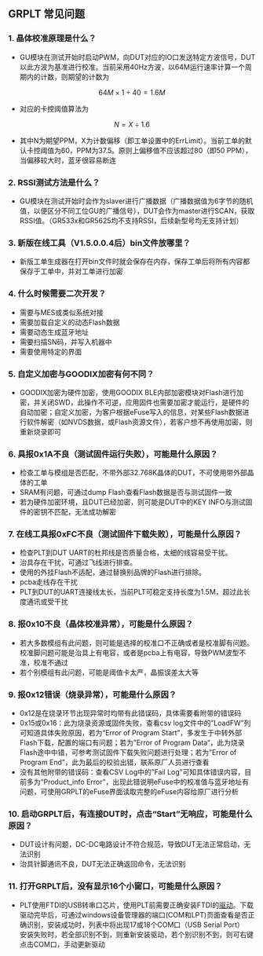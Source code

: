 ﻿## GRPLT 常见问题


### 1. 晶体校准原理是什么？
- GU模块在测试开始时启动PWM，向DUT对应的IO口发送特定方波信号，DUT以此方波为基准进行校准。当前采用40Hz方波，以64M运行速率计算一个周期内的计数，则期望的计数为
  
$$
64M \times 1 \div 40 = 1.6M
$$

-   对应的卡控阈值算法为

$$
N = X \div 1.6
$$

-   其中N为期望PPM，X为计数偏移（即工单设置中的ErrLimit）。当前工单的默认卡控阈值为60，PPM为37.5。原则上偏移值不应该超过80（即50 PPM），当偏移较大时，蓝牙很容易断连

### 2. RSSI测试方法是什么？

- GU模块在测试开始时会作为slaver进行广播数据（广播数据值为6字节的随机值，以便区分不同工位GU的广播信号），DUT会作为master进行SCAN，获取RSSI值。（GR533x和GR5625均不支持RSSI，后续新型号均无支持计划）

### 3. 新版在线工具（V1.5.0.0.4后）bin文件放哪里？

- 新版工单生成器在打开bin文件时就会保存在内存，保存工单后将所有内容都保存于工单中，并对工单进行加密

### 4. 什么时候需要二次开发？

- 需要与MES或类似系统对接
- 需要加载自定义的动态Flash数据
- 需要动态生成蓝牙地址
- 需要扫描SN码，并写入机器中
- 需要使用特定的界面

### 5. 自定义加密与GOODIX加密有何不同？

- GOODIX加密为硬件加密，使用GOODIX BLE内部加密模块对Flash进行加密，并关闭SWD，此操作不可逆，应用固件也需要加密才能运行，是硬件的自动加密；自定义加密，为客户根据eFuse写入的信息，对某些Flash数据进行软件解密（如NVDS数据，或Flash资源文件），若客户想不再使用加密，则重新烧录即可

### 6. 具报0x1A不良（测试固件运行失败），可能是什么原因？
- 检查工单与模组是否匹配，不带外部32.768K晶体的DUT，不可使用带外部晶体的工单 
- SRAM有问题，可通过dump Flash查看Flash数据是否与测试固件一致
- 若为硬件加密环境，且DUT已经加密，则可能是DUT中的KEY INFO与测试固件的密钥不匹配，无法成功解密

### 7. 在线工具报0xFC不良（测试固件下载失败），可能是什么原因？
- 检查PLT到DUT UART的杜邦线是否质量合格，太细的线容易受干扰。
- 治具存在干扰，可通过飞线进行排查。
- 使用的外挂Flash不适配，通过替换别品牌的Flash进行排除。
- pcba走线存在干扰
- PLT到DUT的UART连接线太长，当前PLT可稳定支持长度为1.5M，超过此长度通讯或受干扰

### 8. 报0x10不良（晶体校准异常），可能是什么原因？
- 若大多数模组有此问题，则可能是选择的校准口不正确或者是校准脚有问题。校准脚问题可能是治具上有电容，或者是pcba上有电容，导致PWM波型不准，校准不通过
- 若个别模组有此问题，可能是阈值卡太严，晶振误差太大等


### 9. 报0x12错误（烧录异常），可能是什么原因？
- 0x12是在烧录环节出现异常时均带有此错误码，具体需要看附带的错误码
- 0x15或0x16：此为烧录资源或固件失败，查看csv log文件中的”LoadFW”列可知道具体失败原因，若为“Error of Program Start”，多发生于中转外部Flash下载，配置的端口有问题；若为”Error of Program Data“，此为烧录Flash途中中错，可参考测试固件下载失败问题进行处理；若为”Error of Program End”，此为最后的校验出错，联系原厂人员进行查看
- 没有其他附带的错误码：查看CSV Log中的”Fail Log”可知具体错误内容，目前多为“Product_info Error”，出现此错说明eFuse中的校准值与蓝牙地址有问题，可使用GRPLT的eFuse界面读取完整的eFuse内容给原厂进行分析

### 10. 启动GRPLT后，有连接DUT时，点击“Start”无响应，可能是什么原因？
- DUT设计有问题，DC-DC电路设计不符合规范，导致DUT无法正常启动，无法识别
- 治具针脚通讯不良，DUT无法正确返回命令，无法识别

### 11. 打开GRPLT后，没有显示16个小窗口，可能是什么原因？
- PLT使用FTDI的USB转串口芯片，使用PLT前需要正确安装FTDI的[驱动](http://www.ftdichip.cn/Drivers/VCP.htm)。下载驱动完毕后，可通过windows设备管理器的端口(COM和LPT)页面查看是否正确识别，安装成功时，列表中将出现17或18个COM口（USB Serial Port）  
    安装失败时，若全部识别不到，则重新安装驱动，若个别识别不到，则可右键点击COM口，手动更新驱动